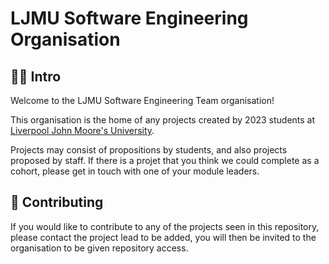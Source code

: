# LJMU Software Engineering Organisation

## 🙋‍♀️ Intro

Welcome to the LJMU Software Engineering Team organisation!

This organisation is the home of any projects created by 2023 students at [Liverpool John Moore's University](https://www.ljmu.ac.uk).

Projects may consist of propositions by students, and also projects proposed by staff. If there is a projet that you think we could complete as a cohort, please get in touch with one of your module leaders.

## 📝 Contributing

If you would like to contribute to any of the projects seen in this repository, please contact the project lead to be added, you will then be invited to the organisation to be given repository access.
